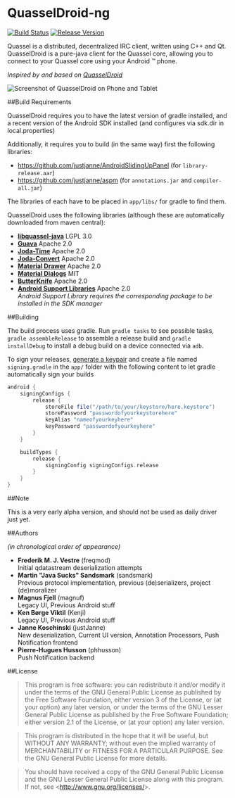 # QuasselDroid-ng

[![Build Status](https://api.travis-ci.org/justjanne/QuasselDroid-ng.svg)](https://travis-ci.org/justjanne/QuasselDroid-ng)
[![Release Version](http://github-release-version.herokuapp.com/github/justjanne/QuasselDroid-ng/release.svg?style=flat)](https://github.com/justjanne/QuasselDroid-ng/releases)

Quassel is a distributed, decentralized IRC client, written using C++ and Qt.
QuasselDroid is a pure-java client for the Quassel core, allowing you to connect
to your Quassel core using your Android ™ phone.

*Inspired by and based on [QuasselDroid](https://github.com/sandsmark/QuasselDroid)*

![Screenshot of QuasselDroid on Phone and Tablet](https://projects.kuschku.de/quasseldroid/assets/devices.png)

##Build Requirements

QuasselDroid requires you to have the latest version of gradle installed, and 
a recent version of the Android SDK installed (and configures via sdk.dir in
local.properties)

Additionally, it requires you to build (in the same way) first the following
libraries:

* https://github.com/justjanne/AndroidSlidingUpPanel (for `library-release.aar`)
* https://github.com/justjanne/aspm (for `annotations.jar` and
  `compiler-all.jar`)

The libraries of each have to be placed in `app/libs/` for gradle to find them.

QuasselDroid uses the following libraries (although these are automatically
downloaded from maven central):

* [**libquassel-java**](https://github.com/justjanne/libquassel-java)
  LGPL 3.0
* [**Guava**](https://github.com/google/guava)
  Apache 2.0
* [**Joda-Time**](https://github.com/JodaOrg/joda-time/)
  Apache 2.0
* [**Joda-Convert**](https://github.com/JodaOrg/joda-convert)
  Apache 2.0
* [**Material Drawer**](https://github.com/mikepenz/MaterialDrawer)
  Apache 2.0
* [**Material Dialogs**](https://github.com/google/guava)
  MIT
* [**ButterKnife**](https://github.com/JakeWharton/butterknife/)
  Apache 2.0
* [**Android Support Libraries**](http://developer.android.com/tools/support-library/index.html)
  Apache 2.0  
  *Android Support Library requires the corresponding package to be installed in
  the SDK manager*

##Building

The build process uses gradle. Run `gradle tasks` to see possible tasks,
`gradle assembleRelease` to assemble a release build and `gradle installDebug`
to install a debug build on a device connected via `adb`.

To sign your releases, [generate a keypair]() and create a file named
`signing.gradle` in the `app/` folder with the following content to let gradle
automatically sign your builds

```groovy
android {
    signingConfigs {
        release {
            storeFile file("/path/to/your/keystore/here.keystore")
            storePassword "passwordofyourkeystorehere"
            keyAlias "nameofyourkeyhere"
            keyPassword "passwordofyourkeyhere"
        }
    }

    buildTypes {
        release {
            signingConfig signingConfigs.release
        }
    }
}
```

##Note

This is a very early alpha version, and should not be used as daily driver
just yet.

##Authors

*(in chronological order of appearance)*

* **Frederik M. J. Vestre** (freqmod)  
  Initial qdatastream deserialization attempts
* **Martin "Java Sucks" Sandsmark** (sandsmark)  
  Previous protocol implementation, previous (de)serializers, project (de)moralizer
* **Magnus Fjell** (magnuf)  
  Legacy UI, Previous Android stuff
* **Ken Børge Viktil** (Kenji)  
  Legacy UI, Previous Android stuff
* **Janne Koschinski** (justJanne)  
  New deserialization, Current UI version, Annotation Processors, Push Notification frontend
* **Pierre-Hugues Husson** (phhusson)  
  Push Notification backend

##License

> This program is free software: you can redistribute it and/or modify it
> under the terms of the GNU General Public License as published by the Free
> Software Foundation, either version 3 of the License, or (at your option)
> any later version, or under the terms of the GNU Lesser General Public
> License as published by the Free Software Foundation; either version 2.1 of
> the License, or (at your option) any later version.

> This program is distributed in the hope that it will be useful,
> but WITHOUT ANY WARRANTY; without even the implied warranty of
> MERCHANTABILITY or FITNESS FOR A PARTICULAR PURPOSE.  See the
> GNU General Public License for more details.

> You should have received a copy of the GNU General Public License and the
> GNU Lesser General Public License along with this program.  If not, see
> &lt;<http://www.gnu.org/licenses/>&gt;.